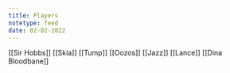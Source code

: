 ```yaml
---
title: Players
notetype: feed
date: 02-02-2022
---
```


[[Sir Hobbs]]
[[Skia]]
[[Tump]]
[[Oozos]]
[[Jazz]]
[[Lance]]
[[Dina Bloodbane]]
